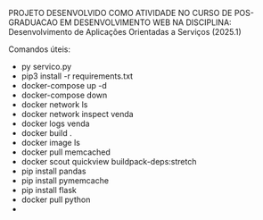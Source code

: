 PROJETO DESENVOLVIDO COMO ATIVIDADE NO CURSO DE POS-GRADUACAO EM DESENVOLVIMENTO WEB NA DISCIPLINA: Desenvolvimento de Aplicações Orientadas a Serviços (2025.1)

Comandos úteis:
- py servico.py
- pip3 install -r requirements.txt
- docker-compose up -d
- docker-compose down
- docker network ls
- docker network inspect venda
- docker logs venda
- docker build .
- docker image ls
- docker pull memcached
- docker scout quickview buildpack-deps:stretch
- pip install pandas
- pip install pymemcache
- pip install flask
- docker pull python
- 
